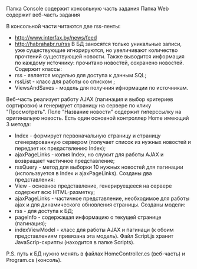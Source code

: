 Папка Console содержит консольную часть задания
Папка Web содержит веб-часть задания

В консольной части читаются две rss-ленты: 
  - http://www.interfax.by/news/feed
  - http://habrahabr.ru/rss
В БД заносятся только уникальные записи, уже существующие игнорируются, но увеличивают количество прочтений существующей новости.
Также выводится информация по каждому источнику: прочитано новостей, сохранено новостей.
Содержит классы:
  - rss - является моделью для доступа к данным SQL;
  - rssList - класс для работы со списком <rss>;
  - ViewsAndSaves - модель для получния ифнормации по источникам.
  
Веб-часть реализует работу AJAX (пагинация и выбор критериев сортировки) и генерирует страницу на сервере по клику "Просмотреть".
Поле "Название новости" содержит гиперссылку на оригинальую новость.
Есть один основной контроллер Home имеющий 3 метода:
  - Index - формирует первоначальную страницу и страницу сгенерированную сервером 
    (получает список из нужных новостей и передает их предаствлению Index);
  - ajaxPageLinks - копия Index, но служит для работы AJAX и возвращает частичное представление;
  - rssQuery - метод для выборки 10 нужных новостей для пагинации (использвуется в Index и ajaxPageLinks).
Созданы два представления:
  - View - основное представление, генерируещееся на сервере содержит всю HTML-разметку;
  - ajaxPageLinks - частичное представление, необходимое для работы ajax и для динамического обновления страницы.
Созданы модели:
  - rss - для доступа к БД;
  - pageInfo - содержащая информацию о текущей странице (пагинация);
  - indexViewModel - класс для работы AJAX и пагинаци (к обоим представлениям привязана эта модель).
Файл Script.js хранит JavaScrip-скрипты (находится в папке Scripts).

P.S. путь к БД нужно менять в файлах HomeController.cs (веб-часть) и Program.cs (консоль).
